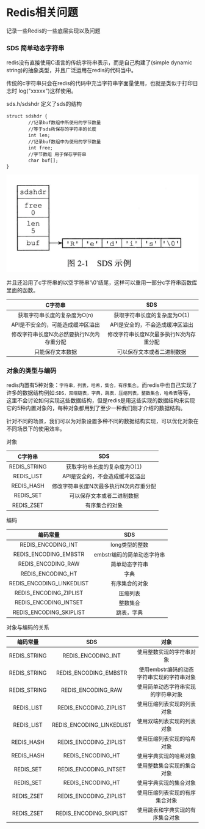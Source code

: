 # Redis相关问题

记录一些Redis的一些底层实现以及问题



### SDS 简单动态字符串

redis没有直接使用C语言的传统字符串表示，而是自己构建了(simple dynamic string)的抽象类型，并且广泛运用在redis的代码当中。

传统的c字符串只会在redis的代码中充当字符串字面量使用，也就是类似于打印日志时 log("xxxxx")这样使用。

sds.h/sdshdr 定义了sds的结构

~~~
struct sdshdr {
		//记录buf数组中所使用的字节数量
		//等于sds所保存的字符串的长度
		int len;
		//记录buf数组中为使用的字节数量
		int free;
		//字节数组 用于保存字符串
		char buf[];
}
~~~

![image-20210125111850155](../images/image-20210125111850155.png)

并且还沿用了c字符串的以空字符串'\0'结尾，这样可以重用一部分c字符串函数库里面的函数。

|                 C字符串                  |                  SDS                   |
| :--------------------------------------: | :------------------------------------: |
|       获取字符串长度的复杂度为O(n)       |      获取字符串长度的复杂度为O(1)      |
|    API是不安全的，可能造成缓冲区溢出     |    API是安全的，不会造成缓冲区溢出     |
| 修改字符串长度N次必然要执行N次内存重分配 | 修改字符串长度N次最多执行N次内存重分配 |
|             只能保存文本数据             |       可以保存文本或者二进制数据       |



### 对象的类型与编码

redis内置有5种对象：`字符串，列表，哈希，集合，有序集合`。而redis中也自己实现了许多的数据结构例如:`SDS，双端链表，字典，跳表，压缩列表，整数集合，哈希表`等等，这里不会讨论如何实现这些数据结构，但是redis是用这些实现的数据结构来实现它的5种内置对象的，每种对象都用到了至少一种我们刚才介绍的数据结构。

针对不同的场景，我们可以为对象设置多种不同的数据结构实现，可以优化对象在不同场景下的使用效率。

对象

|   C字符串    |                  SDS                   |
| :----------: | :------------------------------------: |
| REDIS_STRING |      获取字符串长度的复杂度为O(1)      |
|  REDIS_LIST  |    API是安全的，不会造成缓冲区溢出     |
|  REDIS_HASH  | 修改字符串长度N次最多执行N次内存重分配 |
|  REDIS_SET   |       可以保存文本或者二进制数据       |
|  REDIS_ZSET  |             有序集合的对象             |

编码

|         编码常量          |            SDS             |
| :-----------------------: | :------------------------: |
|    REDIS_ENCODING_INT     |       long类型的整数       |
|   REDIS_ENCODING_EMBSTR   | embstr编码的简单动态字符串 |
|    REDIS_ENCODING_RAW     |       简单动态字符串       |
|     REDIS_ENCODING_HT     |            字典            |
| REDIS_ENCODING_LINKEDLIST |       有序集合的对象       |
|  REDIS_ENCODING_ZIPLIST   |          压缩列表          |
|   REDIS_ENCODING_INTSET   |          整数集合          |
|  REDIS_ENCODING_SKIPLIST  |         跳表，字典         |

对象与编码的关系

|   编码常量   |            SDS            |                    对象                    |
| :----------: | :-----------------------: | :----------------------------------------: |
| REDIS_STRING |    REDIS_ENCODING_INT     |          使用整数实现的字符串对象          |
| REDIS_STRING |   REDIS_ENCODING_EMBSTR   | 使用embstr编码的动态字符串实现的字符串对象 |
| REDIS_STRING |    REDIS_ENCODING_RAW     |     使用简单动态字符串实现的字符串对象     |
|  REDIS_LIST  |  REDIS_ENCODING_ZIPLIST   |         使用压缩列表实现的列表对象         |
|  REDIS_LIST  | REDIS_ENCODING_LINKEDLIST |         使用双端列表实现的列表对象         |
|  REDIS_HASH  |  REDIS_ENCODING_ZIPLIST   |         使用压缩列表实现的哈希对象         |
|  REDIS_HASH  |     REDIS_ENCODING_HT     |           使用字典实现的哈希对象           |
|  REDIS_SET   |   REDIS_ENCODING_INTSET   |         使用整数集合实现的集合对象         |
|  REDIS_SET   |     REDIS_ENCODING_HT     |           使用字典实现的集合对象           |
|  REDIS_ZSET  |  REDIS_ENCODING_ZIPLIST   |       使用压缩列表实现的有序集合对象       |
|  REDIS_ZSET  |  REDIS_ENCODING_SKIPLIST  |      使用跳表和字典实现的有序集合对象      |